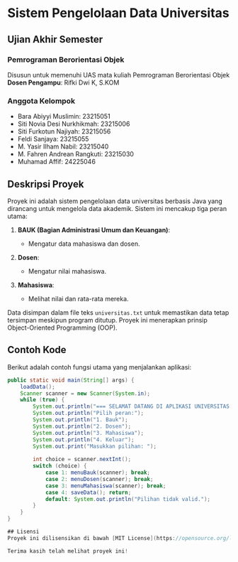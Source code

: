 # Sistem Pengelolaan Data Universitas

## Ujian Akhir Semester
### Pemrograman Berorientasi Objek

Disusun untuk memenuhi UAS mata kuliah Pemrograman Berorientasi Objek  
**Dosen Pengampu**: Rifki Dwi K, S.KOM

### Anggota Kelompok
- Bara Abiyyi Muslimin: 23215051
- Siti Novia Desi Nurkhikmah: 23215006
- Siti Furkotun Najiyah: 23215056
- Feldi Sanjaya: 23215055
- M. Yasir Ilham Nabil: 23215040
- M. Fahren Andrean Rangkuti: 23215030
- Muhamad Affif: 24225046

## Deskripsi Proyek
Proyek ini adalah sistem pengelolaan data universitas berbasis Java yang dirancang untuk mengelola data akademik. Sistem ini mencakup tiga peran utama:

1. **BAUK (Bagian Administrasi Umum dan Keuangan)**:
   - Mengatur data mahasiswa dan dosen.

2. **Dosen**:
   - Mengatur nilai mahasiswa.

3. **Mahasiswa**:
   - Melihat nilai dan rata-rata mereka.

Data disimpan dalam file teks `universitas.txt` untuk memastikan data tetap tersimpan meskipun program ditutup. Proyek ini menerapkan prinsip Object-Oriented Programming (OOP).

## Contoh Kode
Berikut adalah contoh fungsi utama yang menjalankan aplikasi:

```java
public static void main(String[] args) {
    loadData();
    Scanner scanner = new Scanner(System.in);
    while (true) {
        System.out.println("=== SELAMAT DATANG DI APLIKASI UNIVERSITAS ===");
        System.out.println("Pilih peran:");
        System.out.println("1. Bauk");
        System.out.println("2. Dosen");
        System.out.println("3. Mahasiswa");
        System.out.println("4. Keluar");
        System.out.print("Masukkan pilihan: ");
        
        int choice = scanner.nextInt();
        switch (choice) {
            case 1: menuBauk(scanner); break;
            case 2: menuDosen(scanner); break;
            case 3: menuMahasiswa(scanner); break;
            case 4: saveData(); return;
            default: System.out.println("Pilihan tidak valid.");
        }
    }
}

## Lisensi
Proyek ini dilisensikan di bawah [MIT License](https://opensource.org/licenses/MIT). Anda bebas untuk menggunakan, menyalin, dan memodifikasi kode ini sesuai kebutuhan Anda, dengan menyertakan salinan lisensi ini dalam distribusi Anda.

Terima kasih telah melihat proyek ini!
